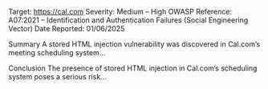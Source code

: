 Target: https://cal.com
Severity: Medium – High
OWASP Reference: A07:2021 – Identification and Authentication Failures (Social Engineering Vector)
Date Reported: 01/06/2025

Summary
A stored HTML injection vulnerability was discovered in Cal.com’s meeting scheduling system...

Conclusion
The presence of stored HTML injection in Cal.com’s scheduling system poses a serious risk...
